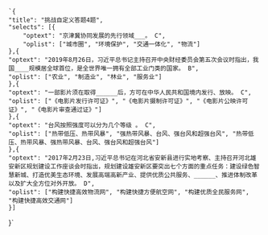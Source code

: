     `{
	"title": "挑战自定义答题4题",
	"selects": [{
		"optext": "京津冀协同发展的先行领域___。 C",
		"oplist": ["城市圈", "环境保护", "交通一体化", "物流"]
	},{
	"optext": "2019年8月26日，习近平总书记主持召开中央财经委员会第五次会议时指出，我国____规模居全球首位，是全世界唯一拥有全部工业门类的国家。 B",
	"oplist": ["农业", "制造业", "林业", "服务业"]
	},{
	"optext": "一部影片须在取得______后，方可在中华人民共和国境内发行、放映。 C",
	"oplist": ["《电影片发行许可证》", "《电影片摄制许可证》", "《电影片公映许可证》", "《电影片审查通过证》"]
	},{
	"optext": "台风按照强度可以分为几个等级 。 C",
	"oplist": ["热带低压、热带风暴", "强热带风暴、台风、强台风和超强台风", "热带低压、热带风暴、强热带风暴、台风、强台风和超强台风"]
	},{
	"optext": "2017年2月23日,习近平总书记在河北省安新县进行实地考察、主持召开河北雄安新区规划建设工作座谈会时指出，规划建设雄安新区要突出七个方面的重点任务：建设绿色智慧新城、打造优美生态环境、发展高端高新产业、提供优质公共服务、______、推进体制改革以及扩大全方位对外开放。 D",
	"oplist": ["构建快捷高效物流网", "构建快捷方便航空网", "构建优质全民服务网", "构建快捷高效交通网"]
	}]
}`
